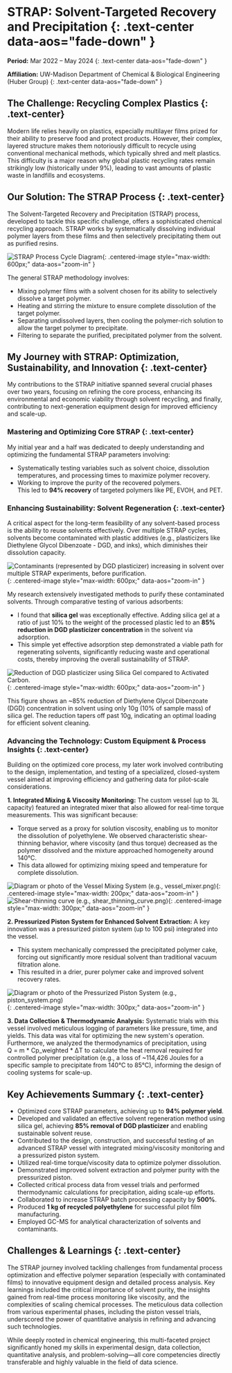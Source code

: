 # STRAP: Solvent-Targeted Recovery and Precipitation {: .text-center data-aos="fade-down" }

**Period:** Mar 2022 – May 2024
{: .text-center data-aos="fade-down" }

**Affiliation:** UW-Madison Department of Chemical & Biological Engineering (Huber Group)
{: .text-center data-aos="fade-down" }

## The Challenge: Recycling Complex Plastics {: .text-center}
Modern life relies heavily on plastics, especially multilayer films prized for their ability to preserve food and protect products. However, their complex, layered structure makes them notoriously difficult to recycle using conventional mechanical methods, which typically shred and melt plastics. This difficulty is a major reason why global plastic recycling rates remain strikingly low (historically under 9%), leading to vast amounts of plastic waste in landfills and ecosystems.   

## Our Solution: The STRAP Process {: .text-center}
The Solvent-Targeted Recovery and Precipitation (STRAP) process, developed to tackle this specific challenge, offers a sophisticated chemical recycling approach. STRAP works by systematically dissolving individual polymer layers from these films and then selectively precipitating them out as purified resins. 

![STRAP Process Cycle Diagram](../images/strap/cycle.png){: .centered-image style="max-width: 600px;" data-aos="zoom-in" } 

The general STRAP methodology involves:  
- Mixing polymer films with a solvent chosen for its ability to selectively dissolve a target polymer.  
- Heating and stirring the mixture to ensure complete dissolution of the target polymer.  
- Separating undissolved layers, then cooling the polymer-rich solution to allow the target polymer to precipitate.  
- Filtering to separate the purified, precipitated polymer from the solvent.  

## My Journey with STRAP: Optimization, Sustainability, and Innovation {: .text-center}
My contributions to the STRAP initiative spanned several crucial phases over two years, focusing on refining the core process, enhancing its environmental and economic viability through solvent recycling, and finally, contributing to next-generation equipment design for improved efficiency and scale-up.

### Mastering and Optimizing Core STRAP {: .text-center}
My initial year and a half was dedicated to deeply understanding and optimizing the fundamental STRAP parameters involving:  
- Systematically testing variables such as solvent choice, dissolution temperatures, and processing times to maximize polymer recovery.  
- Working to improve the purity of the recovered polymers.  
This led to **94% recovery** of targeted polymers like PE, EVOH, and PET.

### Enhancing Sustainability: Solvent Regeneration {: .text-center}
A critical aspect for the long-term feasibility of any solvent-based process is the ability to reuse solvents effectively. Over multiple STRAP cycles, solvents become contaminated with plastic additives (e.g., plasticizers like Diethylene Glycol Dibenzoate - DGD, and inks), which diminishes their dissolution capacity.

![Contaminants (represented by DGD plasticizer) increasing in solvent over multiple STRAP experiments, before purification.](../images/strap/contaminant.png){: .centered-image style="max-width: 600px;" data-aos="zoom-in" }

My research extensively investigated methods to purify these contaminated solvents. Through comparative testing of various adsorbents:
*   I found that **silica gel** was exceptionally effective. Adding silica gel at a ratio of just 10% to the weight of the processed plastic led to an **85% reduction in DGD plasticizer concentration** in the solvent via adsorption.
*   This simple yet effective adsorption step demonstrated a viable path for regenerating solvents, significantly reducing waste and operational costs, thereby improving the overall sustainability of STRAP.

![Reduction of DGD plasticizer using Silica Gel compared to Activated Carbon.](../images/strap/silica.png){: .centered-image style="max-width: 600px;" data-aos="zoom-in" } 
<!-- Caption: This figure shows an ~85% reduction of Diethylene Glycol Dibenzoate (DGD) concentration in solvent using only 10g (10% of sample mass) of silica gel. The reduction tapers off past 10g, which shows that with roughly 10g of silica gel in a 100g solvent sample, we can clean the solvent to a point of reuse. --> 
<!-- This caption is good, can be placed under the image in Markdown -->

This figure shows an ~85% reduction of Diethylene Glycol Dibenzoate (DGD) concentration in solvent using only 10g (10% of sample mass) of silica gel. The reduction tapers off past 10g, indicating an optimal loading for efficient solvent cleaning.

### Advancing the Technology: Custom Equipment & Process Insights {: .text-center}
Building on the optimized core process, my later work involved contributing to the design, implementation, and testing of a specialized, closed-system vessel aimed at improving efficiency and gathering data for pilot-scale considerations.

**1. Integrated Mixing & Viscosity Monitoring:**
The custom vessel (up to 3L capacity) featured an integrated mixer that also allowed for real-time torque measurements. This was significant because:
*   Torque served as a proxy for solution viscosity, enabling us to monitor the dissolution of polyethylene. We observed characteristic shear-thinning behavior, where viscosity (and thus torque) decreased as the polymer dissolved and the mixture approached homogeneity around 140°C.
*   This data allowed for optimizing mixing speed and temperature for complete dissolution.

![Diagram or photo of the Vessel Mixing System (e.g., vessel_mixer.png)](../images/strap/mixing_vessel.png){: .centered-image style="max-width: 200px;" data-aos="zoom-in" } 
![Shear-thinning curve (e.g., shear_thinning_curve.png)](../images/strap/shear_thinning.png){: .centered-image style="max-width: 300px;" data-aos="zoom-in" }

**2. Pressurized Piston System for Enhanced Solvent Extraction:**
A key innovation was a pressurized piston system (up to 100 psi) integrated into the vessel.
*   This system mechanically compressed the precipitated polymer cake, forcing out significantly more residual solvent than traditional vacuum filtration alone.
*   This resulted in a drier, purer polymer cake and improved solvent recovery rates.

![Diagram or photo of the Pressurized Piston System (e.g., piston_system.png)](../images/strap/pressure_vessel.png){: .centered-image style="max-width: 300px;" data-aos="zoom-in" }

**3. Data Collection & Thermodynamic Analysis:**
Systematic trials with this vessel involved meticulous logging of parameters like pressure, time, and yields. This data was vital for optimizing the new system's operation. Furthermore, we analyzed the thermodynamics of precipitation, using  
 Q = m * Cp_weighted * ΔT
 to calculate the heat removal required for controlled polymer precipitation (e.g., a loss of ~114,426 Joules for a specific sample to precipitate from 140°C to 85°C), informing the design of cooling systems for scale-up.

## Key Achievements Summary {: .text-center}
*   Optimized core STRAP parameters, achieving up to **94% polymer yield**.
*   Developed and validated an effective solvent regeneration method using silica gel, achieving **85% removal of DGD plasticizer** and enabling sustainable solvent reuse.
*   Contributed to the design, construction, and successful testing of an advanced STRAP vessel with integrated mixing/viscosity monitoring and a pressurized piston system.
*   Utilized real-time torque/viscosity data to optimize polymer dissolution.
*   Demonstrated improved solvent extraction and polymer purity with the pressurized piston.
*   Collected critical process data from vessel trials and performed thermodynamic calculations for precipitation, aiding scale-up efforts.
*   Collaborated to increase STRAP batch processing capacity by **500%**.
*   Produced **1 kg of recycled polyethylene** for successful pilot film manufacturing.
*   Employed GC-MS for analytical characterization of solvents and contaminants.

## Challenges & Learnings {: .text-center}
The STRAP journey involved tackling challenges from fundamental process optimization and effective polymer separation (especially with contaminated films) to innovative equipment design and detailed process analysis. Key learnings included the critical importance of solvent purity, the insights gained from real-time process monitoring like viscosity, and the complexities of scaling chemical processes. The meticulous data collection from various experimental phases, including the piston vessel trials, underscored the power of quantitative analysis in refining and advancing such technologies.

While deeply rooted in chemical engineering, this multi-faceted project significantly honed my skills in experimental design, data collection, quantitative analysis, and problem-solving—all core competencies directly transferable and highly valuable in the field of data science.